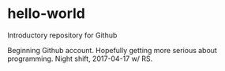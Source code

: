 # hello-world
Introductory repository for Github

Beginning Github account. Hopefully getting more serious about programming. Night shift, 2017-04-17 w/ RS. 

